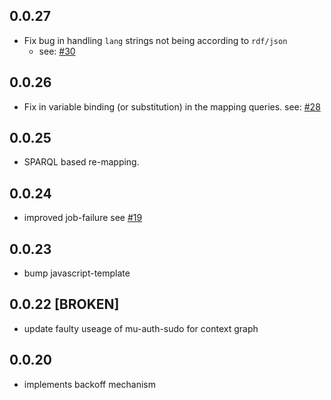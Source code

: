 ## 0.0.27
 - Fix bug in handling `lang` strings not being according to `rdf/json`
   - see: [#30](https://github.com/lblod/delta-consumer/pull/30)
## 0.0.26
 - Fix in variable binding (or substitution) in the mapping queries.
     see: [#28](https://github.com/lblod/delta-consumer/pull/28)
## 0.0.25
 - SPARQL based re-mapping.
## 0.0.24
- improved job-failure see [#19](https://github.com/lblod/delta-consumer/pull/19)
## 0.0.23
- bump javascript-template
## 0.0.22 [BROKEN]
- update faulty useage of mu-auth-sudo for context graph
## 0.0.20

* implements backoff mechanism
